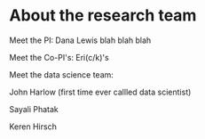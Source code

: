 # About the research team

Meet the PI: Dana Lewis
blah blah blah

Meet the Co-PI's: Eri(c/k)'s


Meet the data science team:

John Harlow (first time ever callled data scientist)

Sayali Phatak

Keren Hirsch

